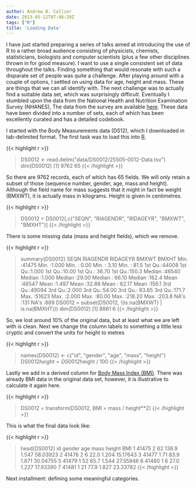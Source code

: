 ```yaml
---
author: Andrew B. Collier
date: 2013-05-12T07:48:29Z
tags: ["R"]
title: 'Loading Data'
---
```


I have just started preparing a series of talks aimed at introducing the use of R to a rather broad audience consisting of physicists, chemists, statisticians, biologists and computer scientists (plus a few other disciplines thrown in for good measure). I want to use a single consistent set of data throughout the talks. Finding something that would resonate with such a disparate set of people was quite a challenge. After playing around with a couple of options, I settled on using data for age, height and mass. These are things that we can all identify with. The next challenge was to actually find a suitable data set, which was surprisingly difficult. Eventually I stumbled upon the data from the National Health and Nutrition Examination Survey (NHANES), The data from the survey are available [here](http://www.icpsr.umich.edu/icpsrweb/DSDR/studies/25505). These data have been divided into a number of sets, each of which has been excellently curated and has a detailed codebook.

I started with the Body Measurements data (DS12), which I downloaded in tab-delimited format. The first task was to load this into [R](http://www.r-project.org/).

{{< highlight r >}}
> DS0012 <- read.delim("data/DS0012/25505-0012-Data.tsv")
> dim(DS0012)
[1] 9762 65
{{< /highlight >}}

So there are 9762 records, each of which has 65 fields. We will only retain a subset of those (sequence number, gender, age, mass and height). Although the field name for mass suggests that it might in fact be weight (BMXWT), it is actually mass in kilograms. Height is given in centimetres.

{{< highlight r >}}
> DS0012 = DS0012[,c("SEQN", "RIAGENDR", "RIDAGEYR", "BMXWT", "BMXHT")]
{{< /highlight >}}

There is some missing data (mass and height fields), which we remove.

{{< highlight r >}}
> summary(DS0012)
      SEQN          RIAGENDR        RIDAGEYR         BMXWT            BMXHT
 Min.   :41475   Min.   :1.000   Min.   : 0.00   Min.   : 3.10    Min.   : 81.5
 1st Qu.:44008   1st Qu.:1.000   1st Qu.:10.00   1st Qu.: 36.70   1st Qu.:150.3
 Median :46540   Median :1.000   Median :29.00   Median : 66.10   Median :162.4
 Mean   :46547   Mean   :1.497   Mean   :32.88   Mean   : 62.17   Mean   :156.1
 3rd Qu.:49094   3rd Qu.:2.000   3rd Qu.:54.00   3rd Qu.: 83.65   3rd Qu.:171.7
 Max.   :51623   Max.   :2.000   Max.   :80.00   Max.   :218.20   Max.   :203.8
                                                 NA's   :131      NA's   :889
> DS0012 = subset(DS0012, !(is.na(BMXWT) | is.na(BMXHT)))
> dim(DS0012)
[1] 8861 6
{{< /highlight >}}

So, we lost around 10% of the original data, but at least what we are left with is clean. Next we change the column labels to something a little less cryptic and convert the units for height to metres

{{< highlight r >}}
> names(DS0012) <- c("id", "gender", "age", "mass", "height")
> DS0012$height = DS0012$height / 100
{{< /highlight >}}

Lastly we add in a derived column for [Body Mass Index (BMI)](http://en.wikipedia.org/wiki/Body_mass_index). There was already BMI data in the original data set, however, it is illustrative to calculate it again here.

{{< highlight r >}}
> DS0012 = transform(DS0012, BMI = mass / height**2)
{{< /highlight >}}

This is what the final data look like:

{{< highlight r >}}
> head(DS0012)
     id gender age  mass height      BMI
1 41475      2  62 138.9  1.547 58.03923
2 41476      2   6  22.0  1.204 15.17643
3 41477      1  71  83.9  1.671 30.04755
5 41479      1  52  65.7  1.544 27.55946
6 41480      1   6  27.0  1.227 17.93390
7 41481      1  21  77.9  1.827 23.33782
{{< /highlight >}}

Next installment: defining some meaningful categories.
